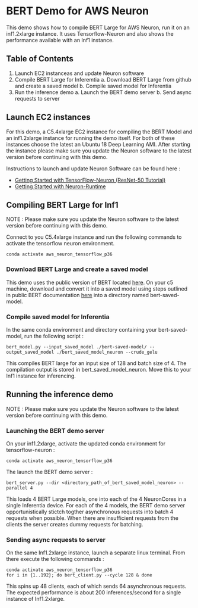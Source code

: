 # BERT Demo for AWS Neuron

This demo shows how to compile BERT Large for AWS Neuron, run it on an inf1.2xlarge instance. It uses Tensorflow-Neuron and also shows the performance available with an Inf1 instance.

## Table of Contents

1. Launch EC2 instanceas and update Neuron software
2. Compile BERT Large for Inferemtia
   a. Download BERT Large from github and create a saved model
   b. Compile saved model for Inferentia
3. Run the inference demo
   a. Launch the BERT demo server
   b. Send async requests to server

## Launch EC2 instances

For this demo, a C5.4xlarge EC2 instance for compiling the BERT Model and an inf1.2xlarge instance for running the demo itself. For both of these instances choose the latest an Ubuntu 18 Deep Learning AMI. After starting the instance please make sure you update the Neuron software to the latest version before continuing with this demo.

Instructions to launch and update Neuron Software can be found here :
* [Getting Started with TensorFlow-Neuron (ResNet-50 Tutorial)](../../../../docs/tensorflow-neuron/tutorial-compile-infer.md)
* [Getting Started with Neuron-Runtime](../../../../docs/neuron-runtime/nrt_start.md)


## Compiling BERT Large for Inf1
NOTE : Please make sure you update the Neuron software to the latest version before continuing with this demo.

Connect to you C5.4xlarge instance and run the following commands to activate the tensorflow neuron environment.

```
conda activate aws_neuron_tensorflow_p36

```


### Download BERT Large and create a saved model

This demo uses the public version of BERT located [here](https://github.com/google-research/bert). On your c5 machine, download and convert it into a saved model using steps outlined in public BERT documentation [here](https://github.com/google-research/bert/issues/146) into a directory named bert-saved-model.

### Compile saved model for Inferentia

In the same conda environment and directory containing your bert-saved-model, run the following script :

```
bert_model.py --input_saved_model ./bert-saved-model/ --output_saved_model ./bert_saved_model_neuron --crude_gelu
```

This compiles BERT large for an input size of 128 and batch size of 4. The compilation output is stored in bert_saved_model_neuron. Move this to your Inf1 instance for inferencing.

## Running the inference demo
NOTE : Please make sure you update the Neuron software to the latest version before continuing with this demo.

### Launching the BERT demo server
On your inf1.2xlarge, activate the updated conda environment for tensorflow-neuron :

```
conda activate aws_neuron_tensorflow_p36

```

The launch the BERT demo server :
```
bert_server.py --dir <directory_path_of_bert_saved_model_neuron> --parallel 4
```
This loads 4 BERT Large models, one into each of the 4 NeuronCores in a single Inferentia device. For each of the 4 models, the BERT demo server opportunistically stictch togther asynchronous requests into batch 4 requests when possible. When there are insufficient requests from the clients the server creates dummy requests for batching.

### Sending async requests to server
On the same Inf1.2xlarge instance, launch a separate linux terminal. From there execute the following commands :

```
conda activate aws_neuron_tensorflow_p36
for i in {1..192}; do bert_client.py --cycle 128 & done
```

This spins up 48 clients, each of which sends 64 asynchronous requests. The expected performance is about 200 inferences/second for a single instance of Inf1.2xlarge.

